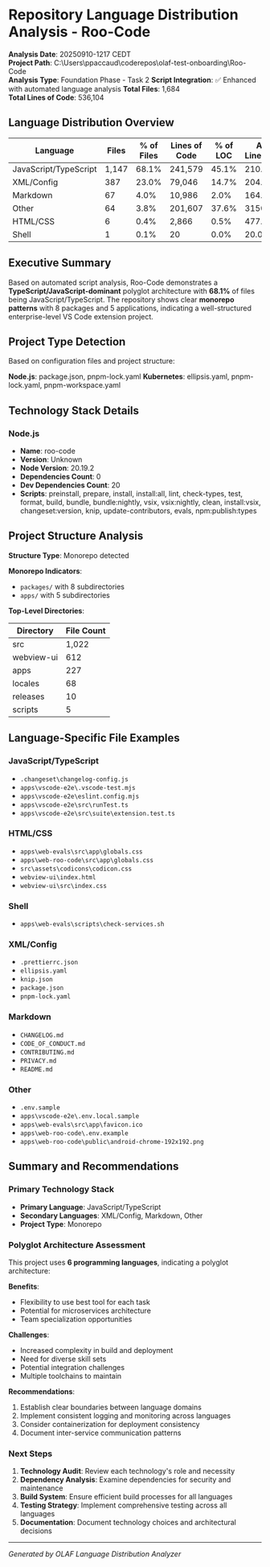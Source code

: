 # Repository Language Distribution Analysis - Roo-Code

**Analysis Date**: 20250910-1217 CEDT  
**Project Path**: C:\Users\ppaccaud\coderepos\olaf-test-onboarding\Roo-Code  
**Analysis Type**: Foundation Phase - Task 2
**Script Integration**: ✅ Enhanced with automated language analysis
**Total Files**: 1,684  
**Total Lines of Code**: 536,104

## Language Distribution Overview

| Language | Files | % of Files | Lines of Code | % of LOC | Avg Lines/File |
|----------|-------|------------|---------------|----------|----------------|
| JavaScript/TypeScript | 1,147 | 68.1% | 241,579 | 45.1% | 210.6 |
| XML/Config | 387 | 23.0% | 79,046 | 14.7% | 204.3 |
| Markdown | 67 | 4.0% | 10,986 | 2.0% | 164.0 |
| Other | 64 | 3.8% | 201,607 | 37.6% | 3150.1 |
| HTML/CSS | 6 | 0.4% | 2,866 | 0.5% | 477.7 |
| Shell | 1 | 0.1% | 20 | 0.0% | 20.0 |

## Executive Summary
Based on automated script analysis, Roo-Code demonstrates a **TypeScript/JavaScript-dominant** polyglot architecture with **68.1%** of files being JavaScript/TypeScript. The repository shows clear **monorepo patterns** with 8 packages and 5 applications, indicating a well-structured enterprise-level VS Code extension project.

## Project Type Detection

Based on configuration files and project structure:

**Node.js**: package.json, pnpm-lock.yaml
**Kubernetes**: ellipsis.yaml, pnpm-lock.yaml, pnpm-workspace.yaml

## Technology Stack Details

### Node.js

- **Name**: roo-code
- **Version**: Unknown
- **Node Version**: 20.19.2
- **Dependencies Count**: 0
- **Dev Dependencies Count**: 20
- **Scripts**: preinstall, prepare, install, install:all, lint, check-types, test, format, build, bundle, bundle:nightly, vsix, vsix:nightly, clean, install:vsix, changeset:version, knip, update-contributors, evals, npm:publish:types


## Project Structure Analysis

**Structure Type**: Monorepo detected

**Monorepo Indicators**:
- `packages/` with 8 subdirectories
- `apps/` with 5 subdirectories

**Top-Level Directories**:

| Directory | File Count |
|-----------|------------|
| src | 1,022 |
| webview-ui | 612 |
| apps | 227 |
| locales | 68 |
| releases | 10 |
| scripts | 5 |

## Language-Specific File Examples

### JavaScript/TypeScript
- `.changeset\changelog-config.js`
- `apps\vscode-e2e\.vscode-test.mjs`
- `apps\vscode-e2e\eslint.config.mjs`
- `apps\vscode-e2e\src\runTest.ts`
- `apps\vscode-e2e\src\suite\extension.test.ts`

### HTML/CSS
- `apps\web-evals\src\app\globals.css`
- `apps\web-roo-code\src\app\globals.css`
- `src\assets\codicons\codicon.css`
- `webview-ui\index.html`
- `webview-ui\src\index.css`

### Shell
- `apps\web-evals\scripts\check-services.sh`

### XML/Config
- `.prettierrc.json`
- `ellipsis.yaml`
- `knip.json`
- `package.json`
- `pnpm-lock.yaml`

### Markdown
- `CHANGELOG.md`
- `CODE_OF_CONDUCT.md`
- `CONTRIBUTING.md`
- `PRIVACY.md`
- `README.md`

### Other
- `.env.sample`
- `apps\vscode-e2e\.env.local.sample`
- `apps\web-evals\src\app\favicon.ico`
- `apps\web-roo-code\.env.example`
- `apps\web-roo-code\public\android-chrome-192x192.png`


## Summary and Recommendations

### Primary Technology Stack
- **Primary Language**: JavaScript/TypeScript
- **Secondary Languages**: XML/Config, Markdown, Other
- **Project Type**: Monorepo

### Polyglot Architecture Assessment

This project uses **6 programming languages**, indicating a polyglot architecture:

**Benefits**:
- Flexibility to use best tool for each task
- Potential for microservices architecture
- Team specialization opportunities

**Challenges**:
- Increased complexity in build and deployment
- Need for diverse skill sets
- Potential integration challenges
- Multiple toolchains to maintain

**Recommendations**:
1. Establish clear boundaries between language domains
2. Implement consistent logging and monitoring across languages
3. Consider containerization for deployment consistency
4. Document inter-service communication patterns

### Next Steps

1. **Technology Audit**: Review each technology's role and necessity
2. **Dependency Analysis**: Examine dependencies for security and maintenance
3. **Build System**: Ensure efficient build processes for all languages
4. **Testing Strategy**: Implement comprehensive testing across all languages
5. **Documentation**: Document technology choices and architectural decisions

---
*Generated by OLAF Language Distribution Analyzer*
